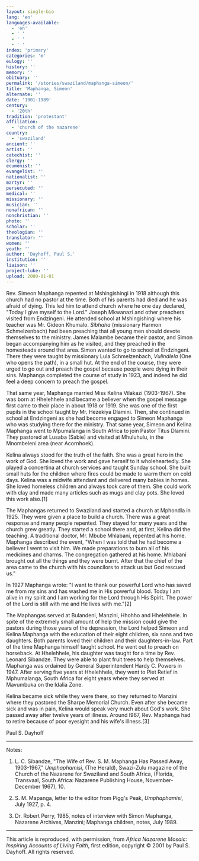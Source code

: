 ```yaml
---
layout: single-bio
lang: 'en'
languages-available:
  - 'en'
  - ' '
  - ' '
  - ' '
index: 'primary'
categories: 'm'
eulogy: ''
history: ''
memory: ''
obituary: ''
permalink: '/stories/swaziland/maphanga-simeon/'
title: 'Maphanga, Simeon'
alternate: ''
date: '1901-1989'
century:
  - '20th'
tradition: 'protestant'
affiliation:
  - 'church of the nazarene'
country:
  - 'swaziland'
ancient: ''
artist: ''
catechist: ''
clergy: ''
ecumenist: ''
evangelist: ''
nationalist: ''
martyr: ''
persecuted: ''
medical: ''
missionary: ''
musician: ''
nonafrican: ''
nonchristian: ''
photo: ''
scholar: ''
theologian: ''
translator: ''
women: ''
youth: ''
author: 'Dayhoff, Paul S.'
institution: ''
liaison: ''
project-luke: ''
upload: 2000-01-01
---
```



Rev. Simeon Maphanga repented at Mshingishingi in 1918 although this church had no pastor at the time.  Both of his parents had died and he was afraid of dying.  This led him to attend church where he one day declared, "Today I give myself to the Lord."  Joseph Mkwanazi and other preachers visited from Endzingeni.  He attended school at Mshingishingi where his teacher was Mr. Gideon Khumalo.  *Sibhaha* (missionary Harmon Schmelzenbach) had been preaching that all young men should devote themselves to the ministry.  James Malambe became their pastor, and Simon began accompanying him as he visited, and they preached in the homesteads around that area.  Simon wanted to go to school at Endzingeni.  There they were taught by missionary Lula Schmelzenbach, *Vulindlela* (One who opens the path), in a small hut.  At the end of the course, they were urged to go out and preach the gospel because people were dying in their sins.  Maphanga completed the course of study in 1923, and indeed he did feel a deep concern to preach the gospel.

That same year, Maphanga married Miss Kelina Vilakazi (1903-1967).  She was born at Hhelehhele and became a believer when the gospel message first came to their place in about 1918 or 1919.  She was one of the first pupils in the school taught by Mr. Hezekiya Dlamini.  Then, she continued in school at Endzingeni as she had become engaged to Simeon Maphanga who was studying there for the ministry. That same year, Simeon and Kelina Maphanga went to Mpumalanga in South Africa to join Pastor Titus Dlamini.  They pastored at Lusaba (Sabie) and visited at Mhuluhulu, in the Mnombeleni area (near Acornhoek).

Kelina always stood for the truth of the faith.  She was a great hero in the work of God.  She loved the work and gave herself to it wholeheartedly.  She played a concertina at church services and taught Sunday school.  She built small huts for the children where fires could be made to warm them on cold days.  Kelina was a midwife attendant and delivered many babies in homes.  She loved homeless children and always took care of them.  She could work with clay and made many articles such as mugs and clay pots.  She loved this work also.[1]

The Maphangas returned to Swaziland and started a church at Mphondla in 1925.  They were given a place to build a church.  There was a great response and many people repented.   They stayed for many years and the church grew greatly.  They started a school there and, at first, Kelina did the teaching.  A traditional doctor, Mr. Mbube Mhlabani, repented at his home.  Maphanga described the event,  "When I was told that he had become a believer I went to visit him.  We made preparations to burn all of his medicines and charms.  The congregation gathered at his home.  Mhlabani brought out all the things and they were burnt.  After that the chief of the area came to the church with his councilors to attack us but God rescued us."

In 1927 Maphanga wrote: "I want to thank our powerful Lord who has saved me from my sins and has washed me in His powerful blood.  Today I am alive in my spirit and I am working for the Lord through His Spirit.  The power of the Lord is still with me and He lives with me."[2]

The Maphangas served at Bulandeni, Manzini, Hhohho and Hhelehhele. In spite of the extremely small amount of help the mission could give the pastors during those years of the depression, the Lord helped Simeon and Kelina Maphanga with the education of their eight children, six sons and two daughters. Both parents loved their children and their daughters-in-law.  Part of the time Maphanga himself taught school.  He went out to preach on horseback.  At Hhelehhele, his daughter was taught for a time by Rev. Leonard Sibandze.  They were able to plant fruit trees to help themselves.  Maphanga was ordained by General Superintendent Hardy C. Powers in 1947.  After serving five years at Hhelehhele, they went to Piet Retief in Mphumalanga, South Africa for eight years where they served at Mavumbuka on the Idalia Zone.

Kelina became sick while they were there, so they returned to Manzini where they pastored the Sharpe Memorial Church.  Even after she became sick and was in pain, Kelina would speak very much about God's work.  She passed away after twelve years of illness.   Around l967, Rev. Maphanga had to retire because of poor eyesight and his wife's illness.[3]

Paul S. Dayhoff

---

Notes:

1. L. C. Sibandze, "The Wife of Rev. S. M. Maphanga Has Passed Away, 1903-1967," *Umphaphamisi*, (The Herald), Swazi-Zulu magazine of the Church of the Nazarene for Swaziland and South Africa, (Florida, Transvaal, South Africa: Nazarene Publishing House, November-December 1967), 10.

2. S. M. Mapanga, letter to the editor from Pigg's Peak, *Umphaphamisi*, July 1927, p. 4.

3. Dr. Robert Perry, 1985, notes of interview with Simon Maphanga, Nazarene Archives,  Manzini;  Maphanga children, notes, July 1989.

---

This article is reproduced, with permission, from *Africa Nazarene Mosaic: Inspiring Accounts of Living Faith*, first edition, copyright &copy; 2001 by Paul S. Dayhoff.  All rights reserved.